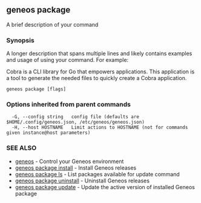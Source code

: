 ## geneos package

A brief description of your command

### Synopsis

A longer description that spans multiple lines and likely contains examples
and usage of using your command. For example:

Cobra is a CLI library for Go that empowers applications.
This application is a tool to generate the needed files
to quickly create a Cobra application.

```
geneos package [flags]
```

### Options inherited from parent commands

```
  -G, --config string   config file (defaults are $HOME/.config/geneos.json, /etc/geneos/geneos.json)
  -H, --host HOSTNAME   Limit actions to HOSTNAME (not for commands given instance@host parameters)
```

### SEE ALSO

* [geneos](geneos.md)	 - Control your Geneos environment
* [geneos package install](geneos_package_install.md)	 - Install Geneos releases
* [geneos package ls](geneos_package_ls.md)	 - List packages available for update command
* [geneos package uninstall](geneos_package_uninstall.md)	 - Uninstall Geneos releases
* [geneos package update](geneos_package_update.md)	 - Update the active version of installed Geneos package

